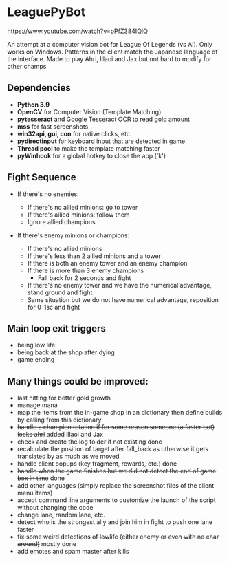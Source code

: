# LeaguePyBot

https://www.youtube.com/watch?v=pPfZ384IQIQ

An attempt at a computer vision bot for League Of Legends (vs AI).
Only works on Windows.
Patterns in the client match the Japanese language of the interface.
Made to play Ahri, Illaoi and Jax but not hard to modify for other champs

## Dependencies

* **Python 3.9**
* **OpenCV** for Computer Vision (Template Matching)
* **pytesseract** and Google Tesseract OCR to read gold amount
* **mss** for fast screenshots
* **win32api, gui, con** for native clicks, etc.
* **pydirectinput** for keyboard input that are detected in game
* **Thread pool** to make the template matching faster
* **pyWinhook** for a global hotkey to close the app ('k')

## Fight Sequence

* If there's no enemies:
    * If there's no allied minions: go to tower
    * If there's allied minions: follow them
    * Ignore allied champions

* If there's enemy minions or champions:
    * If there's no allied minions
    * If there's less than 2 allied minions and a tower
    * If there is both an enemy tower and an enemy champion
    * If there is more than 3 enemy champions
        * Fall back for 2 seconds and fight
    * If there's no enemy tower and we have the numerical advantage, stand ground and fight
    * Same situation but we do not have numerical advantage, reposition for 0-1sc and fight

## Main loop exit triggers

* being low life
* being back at the shop after dying
* game ending

## Many things could be improved:
- last hitting for better gold growth
- manage mana
- map the items from the in-game shop in an dictionary then define builds by calling from this dictionary
- ~~handle a champion rotation if for some reason someone (a faster bot) locks ahri~~ added illaoi and Jax
- ~~check and create the log folder if not existing~~ done
- recalculate the position of target after fall_back as otherwise it gets translated by as much as we moved
- ~~handle client popups (key fragment, rewards, etc.)~~ done
- ~~handle when the game finishes but we did not detect the end of game box in time~~ done
- add other languages (simply replace the screenshot files of the client menu items)
- accept command line arguments to customize the launch of the script without changing the code
- change lane, random lane, etc.
- detect who is the strongest ally and join him in fight to push one lane faster
- ~~fix some weird detections of lowlife (either enemy or even with no char around)~~ mostly done
- add emotes and spam master after kills
